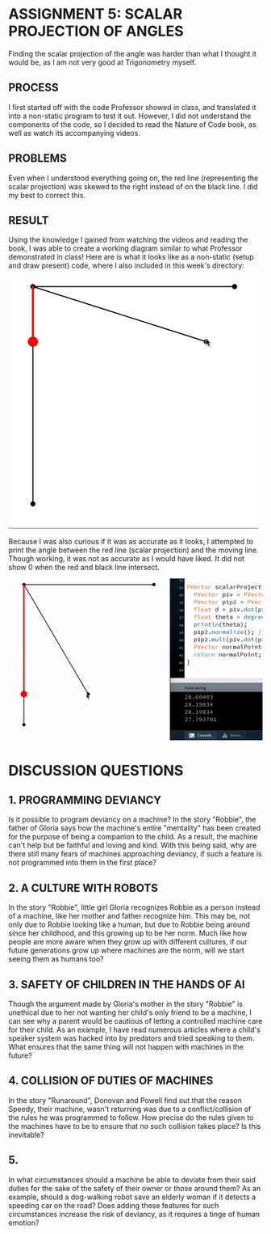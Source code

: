 # ASSIGNMENT 5: SCALAR PROJECTION OF ANGLES

Finding the scalar projection of the angle was harder than what I thought it would be, as I am not very good at Trigonometry myself.

## PROCESS

I first started off with the code Professor showed in class, and translated it into a non-static program to test it out. However, I did not understand the components of the code, so I decided to read the Nature of Code book, as well as watch its accompanying videos.

## PROBLEMS

Even when I understood everything going on, the red line (representing the scalar projection) was skewed to the right instead of on the black line. I did my best to correct this.

## RESULT

Using the knowledge I gained from watching the videos and reading the book, I was able to create a working diagram similar to what Professor demonstrated in class! Here are is what it looks like as a non-static (setup and draw present) code, where  I also included in this week's directory:

![alt-text](images/projection.gif)

Because I was also curious if it was as accurate as it looks, I attempted to print the angle between the red line (scalar projection) and the moving line. Though working, it was not as accurate as I would have liked. It did not show 0 when the red and black line intersect.

![alt-text](images/degrees.gif)


# DISCUSSION QUESTIONS

## 1. PROGRAMMING DEVIANCY
Is it possible to program deviancy on a machine? In the story "Robbie", the father of Gloria says how the machine's entire "mentality" has been created for the purpose of being a companion to the child. As a result, the machine can't help but be faithful and loving and kind. With this being said, why are there still many fears of machines approaching deviancy, if such a feature is not programmed into them in the first place?

## 2. A CULTURE WITH ROBOTS
In the story "Robbie", little girl Gloria recognizes Robbie as a person instead of a machine, like her mother and father recognize him. This may be, not only due to Robbie looking like a human, but due to Robbie being around since her childhood, and this growing up to be her norm. Much like how people are more aware when they grow up with different cultures, if our future generations grow up where machines are the norm, will we start seeing them as humans too?

## 3. SAFETY OF CHILDREN IN THE HANDS OF AI
Though the argument made by Gloria's mother in the story "Robbie" is unethical due to her not wanting her child's only friend to be a machine, I can see why a parent would be cautious of letting a controlled machine care for their child. As an example, I have read numerous articles where a child's speaker system was hacked into by predators and tried speaking to them. What ensures that the same thing will not happen with machines in the future?

## 4. COLLISION OF DUTIES OF MACHINES
In the story "Runaround", Donovan and Powell find out that the reason Speedy, their machine, wasn't returning was due to a conflict/collision of the rules he was programmed to follow. How precise do the rules given to the machines have to be to ensure that no such collision takes place? Is this inevitable?

## 5. 
In what circumstances should a machine be able to deviate from their said duties for the sake of the safety of their owner or those around them? As an example, should a dog-walking robot save an elderly woman if it detects a speeding car on the road? Does adding these features for such circumstances increase the risk of deviancy, as it requires a tinge of human emotion?

